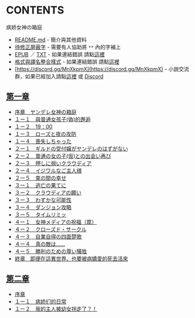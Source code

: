 # CONTENTS

病娇女神の箱庭


- [README.md](README.md) - 簡介與其他資料
- [待修正屏蔽字](%E5%BE%85%E4%BF%AE%E6%AD%A3%E5%B1%8F%E8%94%BD%E5%AD%97.md) - 需要有人協助將 `**` 內的字補上
- [EPUB](https://gitlab.com/demonovel/epub-txt/blob/master/user_out/%E7%97%85%E5%A8%87%E5%A5%B3%E7%A5%9E%E3%81%AE%E7%AE%B1%E5%BA%AD.epub) ／ [TXT](https://gitlab.com/demonovel/epub-txt/blob/master/user_out/out/%E7%97%85%E5%A8%87%E5%A5%B3%E7%A5%9E%E3%81%AE%E7%AE%B1%E5%BA%AD.out.txt) - 如果連結錯誤 請點[這裡](https://gitlab.com/demonovel/epub-txt/tree/master)
- [格式與譯名整合樣式](https://github.com/bluelovers/node-novel/blob/master/lib/locales/%E7%97%85%E5%A8%87%E5%A5%B3%E7%A5%9E%E3%81%AE%E7%AE%B1%E5%BA%AD.ts) - 如果連結錯誤 請點[這裡](https://github.com/bluelovers/node-novel/tree/master/lib/locales)
- [https://discord.gg/MnXkpmX](https://discord.gg/MnXkpmX) - 小說交流群，如果已經加入請點[這裡](https://discordapp.com/channels/467794087769014273/467794088285175809) 或 [Discord](https://discordapp.com/channels/@me)


## [第一章](00010%20%E7%AC%AC%E4%B8%80%E7%AB%A0)

- [序章　ヤンデレ女神の箱庭 ](00010%20%E7%AC%AC%E4%B8%80%E7%AB%A0/00000_%E5%BA%8F%E7%AB%A0%E3%80%80%E3%83%A4%E3%83%B3%E3%83%87%E3%83%AC%E5%A5%B3%E7%A5%9E%E3%81%AE%E7%AE%B1%E5%BA%AD%20.txt)
- [１ー１　與普通女孩子(偽)的邂逅](00010%20%E7%AC%AC%E4%B8%80%E7%AB%A0/%EF%BC%91%E3%83%BC%EF%BC%91%E3%80%80%E8%88%87%E6%99%AE%E9%80%9A%E5%A5%B3%E5%AD%A9%E5%AD%90(%E5%81%BD)%E7%9A%84%E9%82%82%E9%80%85.txt)
- [１ー２　19：00](00010%20%E7%AC%AC%E4%B8%80%E7%AB%A0/%EF%BC%91%E3%83%BC%EF%BC%92%E3%80%8019%EF%BC%9A00.txt)
- [１ー３　ローズと夜の攻防](00010%20%E7%AC%AC%E4%B8%80%E7%AB%A0/%EF%BC%91%E3%83%BC%EF%BC%93%E3%80%80%E3%83%AD%E3%83%BC%E3%82%BA%E3%81%A8%E5%A4%9C%E3%81%AE%E6%94%BB%E9%98%B2.txt)
- [１ー４　喪失しちゃった](00010%20%E7%AC%AC%E4%B8%80%E7%AB%A0/%EF%BC%91%E3%83%BC%EF%BC%94%E3%80%80%E5%96%AA%E5%A4%B1%E3%81%97%E3%81%A1%E3%82%83%E3%81%A3%E3%81%9F.txt)
- [２ー１　ギルドの受付嬢がヤンデレのはずがない](00010%20%E7%AC%AC%E4%B8%80%E7%AB%A0/%EF%BC%92%E3%83%BC%EF%BC%91%E3%80%80%E3%82%AE%E3%83%AB%E3%83%89%E3%81%AE%E5%8F%97%E4%BB%98%E5%AC%A2%E3%81%8C%E3%83%A4%E3%83%B3%E3%83%87%E3%83%AC%E3%81%AE%E3%81%AF%E3%81%9A%E3%81%8C%E3%81%AA%E3%81%84.txt)
- [２ー２　普通の女の子(仮)との出会い再び](00010%20%E7%AC%AC%E4%B8%80%E7%AB%A0/%EF%BC%92%E3%83%BC%EF%BC%92%E3%80%80%E6%99%AE%E9%80%9A%E3%81%AE%E5%A5%B3%E3%81%AE%E5%AD%90(%E4%BB%AE)%E3%81%A8%E3%81%AE%E5%87%BA%E4%BC%9A%E3%81%84%E5%86%8D%E3%81%B3.txt)
- [２ー３　押しに弱いクラウディア](00010%20%E7%AC%AC%E4%B8%80%E7%AB%A0/%EF%BC%92%E3%83%BC%EF%BC%93%E3%80%80%E6%8A%BC%E3%81%97%E3%81%AB%E5%BC%B1%E3%81%84%E3%82%AF%E3%83%A9%E3%82%A6%E3%83%87%E3%82%A3%E3%82%A2.txt)
- [２ー４　イジワルなご主人様](00010%20%E7%AC%AC%E4%B8%80%E7%AB%A0/%EF%BC%92%E3%83%BC%EF%BC%94%E3%80%80%E3%82%A4%E3%82%B8%E3%83%AF%E3%83%AB%E3%81%AA%E3%81%94%E4%B8%BB%E4%BA%BA%E6%A7%98.txt)
- [２ー５　束の間の幸せ](00010%20%E7%AC%AC%E4%B8%80%E7%AB%A0/%EF%BC%92%E3%83%BC%EF%BC%95%E3%80%80%E6%9D%9F%E3%81%AE%E9%96%93%E3%81%AE%E5%B9%B8%E3%81%9B.txt)
- [３ー１　逃亡の果てに](00010%20%E7%AC%AC%E4%B8%80%E7%AB%A0/%EF%BC%93%E3%83%BC%EF%BC%91%E3%80%80%E9%80%83%E4%BA%A1%E3%81%AE%E6%9E%9C%E3%81%A6%E3%81%AB.txt)
- [３ー２　クラウディアの願い](00010%20%E7%AC%AC%E4%B8%80%E7%AB%A0/%EF%BC%93%E3%83%BC%EF%BC%92%E3%80%80%E3%82%AF%E3%83%A9%E3%82%A6%E3%83%87%E3%82%A3%E3%82%A2%E3%81%AE%E9%A1%98%E3%81%84.txt)
- [３ー３　わずかな可能性](00010%20%E7%AC%AC%E4%B8%80%E7%AB%A0/%EF%BC%93%E3%83%BC%EF%BC%93%E3%80%80%E3%82%8F%E3%81%9A%E3%81%8B%E3%81%AA%E5%8F%AF%E8%83%BD%E6%80%A7.txt)
- [３ー４　ダンジョン攻略](00010%20%E7%AC%AC%E4%B8%80%E7%AB%A0/%EF%BC%93%E3%83%BC%EF%BC%94%E3%80%80%E3%83%80%E3%83%B3%E3%82%B8%E3%83%A7%E3%83%B3%E6%94%BB%E7%95%A5.txt)
- [３ー５　タイムリミッ](00010%20%E7%AC%AC%E4%B8%80%E7%AB%A0/%EF%BC%93%E3%83%BC%EF%BC%95%E3%80%80%E3%82%BF%E3%82%A4%E3%83%A0%E3%83%AA%E3%83%9F%E3%83%83.txt)
- [４ー１　女神メディアの祝福（罠）](00010%20%E7%AC%AC%E4%B8%80%E7%AB%A0/%EF%BC%94%E3%83%BC%EF%BC%91%E3%80%80%E5%A5%B3%E7%A5%9E%E3%83%A1%E3%83%87%E3%82%A3%E3%82%A2%E3%81%AE%E7%A5%9D%E7%A6%8F%EF%BC%88%E7%BD%A0%EF%BC%89.txt)
- [４ー２　クローズド・サークル](00010%20%E7%AC%AC%E4%B8%80%E7%AB%A0/%EF%BC%94%E3%83%BC%EF%BC%92%E3%80%80%E3%82%AF%E3%83%AD%E3%83%BC%E3%82%BA%E3%83%89%E3%83%BB%E3%82%B5%E3%83%BC%E3%82%AF%E3%83%AB.txt)
- [４ー３　自業自得の四面楚歌](00010%20%E7%AC%AC%E4%B8%80%E7%AB%A0/%EF%BC%94%E3%83%BC%EF%BC%93%E3%80%80%E8%87%AA%E6%A5%AD%E8%87%AA%E5%BE%97%E3%81%AE%E5%9B%9B%E9%9D%A2%E6%A5%9A%E6%AD%8C.txt)
- [４ー４　真の敵は……](00010%20%E7%AC%AC%E4%B8%80%E7%AB%A0/%EF%BC%94%E3%83%BC%EF%BC%94%E3%80%80%E7%9C%9F%E3%81%AE%E6%95%B5%E3%81%AF%E2%80%A6%E2%80%A6.txt)
- [４ー５　勝利のための尊い犠牲](00010%20%E7%AC%AC%E4%B8%80%E7%AB%A0/%EF%BC%94%E3%83%BC%EF%BC%95%E3%80%80%E5%8B%9D%E5%88%A9%E3%81%AE%E3%81%9F%E3%82%81%E3%81%AE%E5%B0%8A%E3%81%84%E7%8A%A0%E7%89%B2.txt)
- [終章　即便在這異世界、也要被病嬌愛的死去活來](00010%20%E7%AC%AC%E4%B8%80%E7%AB%A0/01000_%E7%B5%82%E7%AB%A0%E3%80%80%E5%8D%B3%E4%BE%BF%E5%9C%A8%E9%80%99%E7%95%B0%E4%B8%96%E7%95%8C%E3%80%81%E4%B9%9F%E8%A6%81%E8%A2%AB%E7%97%85%E5%AC%8C%E6%84%9B%E7%9A%84%E6%AD%BB%E5%8E%BB%E6%B4%BB%E4%BE%86.txt)


## [第二章](00020_%E7%AC%AC%E4%BA%8C%E7%AB%A0)

- [序章](00020_%E7%AC%AC%E4%BA%8C%E7%AB%A0/%E5%BA%8F%E7%AB%A0.txt)
- [１ー１　病娇们的日常](00020_%E7%AC%AC%E4%BA%8C%E7%AB%A0/%EF%BC%91%E3%83%BC%EF%BC%91%E3%80%80%E7%97%85%E5%A8%87%E4%BB%AC%E7%9A%84%E6%97%A5%E5%B8%B8.txt)
- [１ー２　我的主人被幼女拐走了？！](00020_%E7%AC%AC%E4%BA%8C%E7%AB%A0/%EF%BC%91%E3%83%BC%EF%BC%92%E3%80%80%E6%88%91%E7%9A%84%E4%B8%BB%E4%BA%BA%E8%A2%AB%E5%B9%BC%E5%A5%B3%E6%8B%90%E8%B5%B0%E4%BA%86%EF%BC%9F%EF%BC%81.txt)

